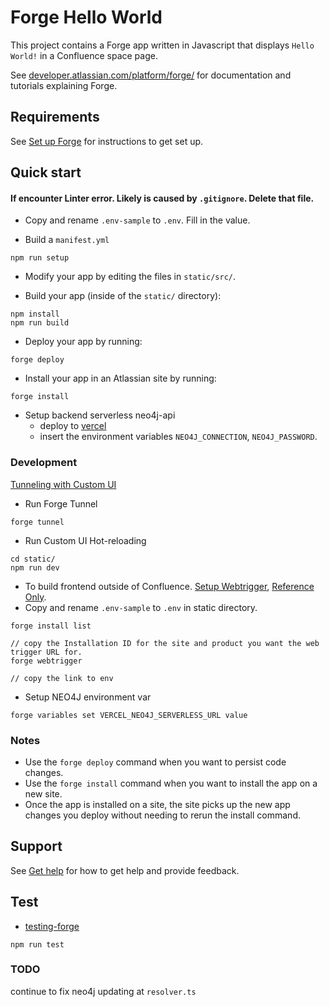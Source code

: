 # Forge Hello World

This project contains a Forge app written in Javascript that displays `Hello World!` in a Confluence space page. 

See [developer.atlassian.com/platform/forge/](https://developer.atlassian.com/platform/forge) for documentation and tutorials explaining Forge.

## Requirements

See [Set up Forge](https://developer.atlassian.com/platform/forge/set-up-forge/) for instructions to get set up.

## Quick start

#### If encounter Linter error. Likely is caused by `.gitignore`. Delete that file.

- Copy and rename `.env-sample` to `.env`. Fill in the value.

- Build a `manifest.yml`
```
npm run setup
```

- Modify your app by editing the files in `static/src/`.

- Build your app (inside of the `static/` directory):
```
npm install
npm run build
```

- Deploy your app by running:
```
forge deploy
```

- Install your app in an Atlassian site by running:
```
forge install
```

- Setup backend serverless neo4j-api
  + deploy to [vercel](https://vercel.com)
  + insert the environment variables `NEO4J_CONNECTION`, `NEO4J_PASSWORD`.

### Development
[Tunneling with Custom UI](https://developer.atlassian.com/platform/forge/tunneling/#tunneling-with-custom-ui)

- Run Forge Tunnel
```
forge tunnel
```

- Run Custom UI Hot-reloading
```
cd static/
npm run dev
```

- To build frontend outside of Confluence. [Setup Webtrigger](https://developer.atlassian.com/platform/forge/manifest-reference/modules/web-trigger/), [Reference Only](https://developer.atlassian.com/platform/forge/runtime-reference/web-trigger-api/).
- Copy and rename `.env-sample` to `.env` in static directory.
```
forge install list

// copy the Installation ID for the site and product you want the web trigger URL for.
forge webtrigger

// copy the link to env
```

- Setup NEO4J environment var
```
forge variables set VERCEL_NEO4J_SERVERLESS_URL value
```

### Notes
- Use the `forge deploy` command when you want to persist code changes.
- Use the `forge install` command when you want to install the app on a new site.
- Once the app is installed on a site, the site picks up the new app changes you deploy without needing to rerun the install command.

## Support

See [Get help](https://developer.atlassian.com/platform/forge/get-help/) for how to get help and provide feedback.

## Test

- [testing-forge](https://community.developer.atlassian.com/t/testing-forge-custom-ui-components-using-jest/50320/5)
```
npm run test
```


### TODO
continue to fix neo4j updating at `resolver.ts` 
